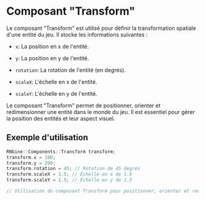 # Composant "Transform"
Le composant "Transform" est utilisé pour définir la transformation spatiale d'une entité du jeu. Il stocke les informations suivantes :

- `x`: La position en x de l'entité.


- `y`: La position en y de l'entité.


- `rotation`: La rotation de l'entité (en degrés).


- `scaleX`: L'échelle en x de l'entité.


- `scaleY`: L'échelle en y de l'entité.


Le composant "Transform" permet de positionner, orienter et redimensionner une entité dans le monde du jeu. Il est essentiel pour gérer la position des entités et leur aspect visuel.

## Exemple d'utilisation

```cpp
RNGine::Components::Transform transform;
transform.x = 100;
transform.y = 200;
transform.rotation = 45; // Rotation de 45 degrés
transform.scaleX = 1.5; // Échelle en x de 1.5
transform.scaleY = 1.5; // Échelle en y de 1.5

// Utilisation du composant Transform pour positionner, orienter et redimensionner une entité.
```